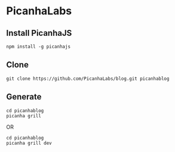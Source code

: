 # PicanhaLabs

## Install PicanhaJS

```
npm install -g picanhajs
```

## Clone

```
git clone https://github.com/PicanhaLabs/blog.git picanhablog
```


## Generate

```
cd picanhablog
picanha grill
```

OR


```
cd picanhablog
picanha grill dev
```
